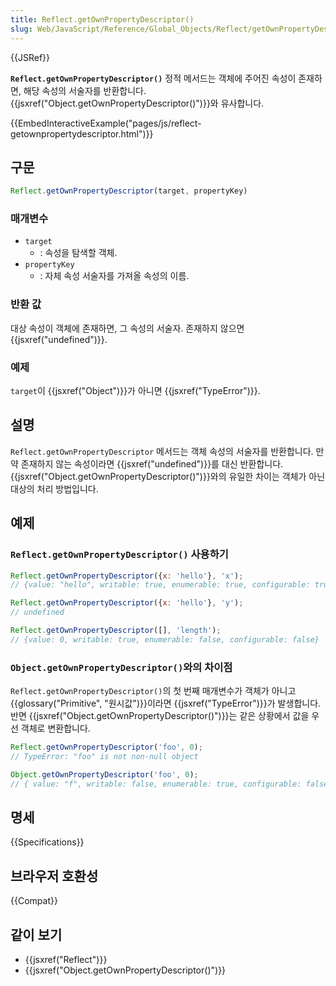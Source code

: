 ```yaml
---
title: Reflect.getOwnPropertyDescriptor()
slug: Web/JavaScript/Reference/Global_Objects/Reflect/getOwnPropertyDescriptor
---
```

{{JSRef}}

**`Reflect.getOwnPropertyDescriptor()`** 정적 메서드는 객체에 주어진 속성이 존재하면, 해당 속성의 서술자를 반환합니다. {{jsxref("Object.getOwnPropertyDescriptor()")}}와 유사합니다.

{{EmbedInteractiveExample("pages/js/reflect-getownpropertydescriptor.html")}}

## 구문

```js
Reflect.getOwnPropertyDescriptor(target, propertyKey)
```

### 매개변수

- `target`
  - : 속성을 탐색할 객체.
- `propertyKey`
  - : 자체 속성 서술자를 가져올 속성의 이름.

### 반환 값

대상 속성이 객체에 존재하면, 그 속성의 서술자. 존재하지 않으면 {{jsxref("undefined")}}.

### 예제

`target`이 {{jsxref("Object")}}가 아니면 {{jsxref("TypeError")}}.

## 설명

`Reflect.getOwnPropertyDescriptor` 메서드는 객체 속성의 서술자를 반환합니다. 만약 존재하지 않는 속성이라면 {{jsxref("undefined")}}를 대신 반환합니다. {{jsxref("Object.getOwnPropertyDescriptor()")}}와의 유일한 차이는 객체가 아닌 대상의 처리 방법입니다.

## 예제

### `Reflect.getOwnPropertyDescriptor()` 사용하기

```js
Reflect.getOwnPropertyDescriptor({x: 'hello'}, 'x');
// {value: "hello", writable: true, enumerable: true, configurable: true}

Reflect.getOwnPropertyDescriptor({x: 'hello'}, 'y');
// undefined

Reflect.getOwnPropertyDescriptor([], 'length');
// {value: 0, writable: true, enumerable: false, configurable: false}
```

### `Object.getOwnPropertyDescriptor()`와의 차이점

`Reflect.getOwnPropertyDescriptor()`의 첫 번째 매개변수가 객체가 아니고 {{glossary("Primitive", "원시값")}}이라면 {{jsxref("TypeError")}}가 발생합니다. 반면 {{jsxref("Object.getOwnPropertyDescriptor()")}}는 같은 상황에서 값을 우선 객체로 변환합니다.

```js
Reflect.getOwnPropertyDescriptor('foo', 0);
// TypeError: "foo" is not non-null object

Object.getOwnPropertyDescriptor('foo', 0);
// { value: "f", writable: false, enumerable: true, configurable: false }
```

## 명세

{{Specifications}}

## 브라우저 호환성

{{Compat}}

## 같이 보기

- {{jsxref("Reflect")}}
- {{jsxref("Object.getOwnPropertyDescriptor()")}}
